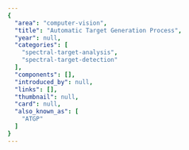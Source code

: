 ```yaml
---
{
  "area": "computer-vision",
  "title": "Automatic Target Generation Process",
  "year": null,
  "categories": [
    "spectral-target-analysis",
    "spectral-target-detection"
  ],
  "components": [],
  "introduced_by": null,
  "links": [],
  "thumbnail": null,
  "card": null,
  "also_known_as": [
    "ATGP"
  ]
}
---
```


